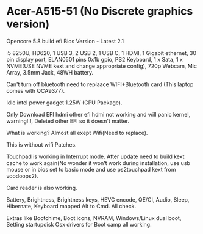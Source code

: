 # Acer-A515-51 (No Discrete graphics version)
Opencore 5.8 build efi
Bios Version - Latest 2.1

i5 8250U, HD620, 1 USB 3, 2 USB 2, 1 USB C, 1 HDMI, 1 Gigabit ethernet, 30 pin display port, ELAN0501 pins 0x1b gpio, PS2 Keyboard, 1 x Sata, 1 x NVME(USE NVME kext and change appropriate config), 720p Webcam, Mic Array, 3.5mm Jack, 48WH battery.

Can't turn off bluetooth need to replaace WIFI+Bluetooth card (This laptop comes with QCA9377).

Idle intel power gadget 1.25W (CPU Package).

Only Download EFI hdmi other efi hdmi not working and will panic kernel, warning!!!, Deleted other EFI so it doesn't matter.

What is working? Almost all exept Wifi(Need to replace).


This is without wifi Patches.


Touchpad is working in Interrupt mode. After update need to build kext cache to work again(No wonder it won't work during installation, use usb mouse or in bios set to basic mode and use ps2touchpad kext from voodoops2).


Card reader is also working.


Battery, Brightness, Brightness keys, HEVC encode, QE/CI, Audio, Sleep, Hibernate, Keyboard mapped Alt to Cmd. All check.


Extras like Bootchime, Boot icons, NVRAM,  Windows/Linux dual boot, Setting startupdisk Osx drivers for Boot camp all working.
